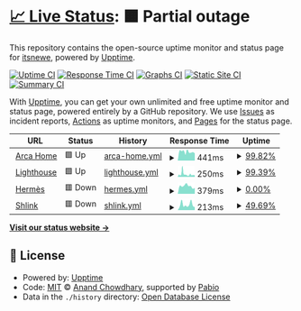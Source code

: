 # [📈 Live Status](https://status.arcafin.fr): <!--live status--> **🟧 Partial outage**

This repository contains the open-source uptime monitor and status page for [itsnewe](https://status.arcafin.fr), powered by [Upptime](https://github.com/upptime/upptime).

[![Uptime CI](https://github.com/itsnewe/arca-monitor/workflows/Uptime%20CI/badge.svg)](https://github.com/itsnewe/arca-monitor/actions?query=workflow%3A%22Uptime+CI%22)
[![Response Time CI](https://github.com/itsnewe/arca-monitor/workflows/Response%20Time%20CI/badge.svg)](https://github.com/itsnewe/arca-monitor/actions?query=workflow%3A%22Response+Time+CI%22)
[![Graphs CI](https://github.com/itsnewe/arca-monitor/workflows/Graphs%20CI/badge.svg)](https://github.com/itsnewe/arca-monitor/actions?query=workflow%3A%22Graphs+CI%22)
[![Static Site CI](https://github.com/itsnewe/arca-monitor/workflows/Static%20Site%20CI/badge.svg)](https://github.com/itsnewe/arca-monitor/actions?query=workflow%3A%22Static+Site+CI%22)
[![Summary CI](https://github.com/itsnewe/arca-monitor/workflows/Summary%20CI/badge.svg)](https://github.com/itsnewe/arca-monitor/actions?query=workflow%3A%22Summary+CI%22)

With [Upptime](https://upptime.js.org), you can get your own unlimited and free uptime monitor and status page, powered entirely by a GitHub repository. We use [Issues](https://github.com/itsnewe/arca-monitor/issues) as incident reports, [Actions](https://github.com/itsnewe/arca-monitor/actions) as uptime monitors, and [Pages](https://status.arcafin.fr) for the status page.

<!--start: status pages-->
<!-- This summary is generated by Upptime (https://github.com/upptime/upptime) -->
<!-- Do not edit this manually, your changes will be overwritten -->
<!-- prettier-ignore -->
| URL | Status | History | Response Time | Uptime |
| --- | ------ | ------- | ------------- | ------ |
| <img alt="" src="https://icons.duckduckgo.com/ip3/arcafin.fr.ico" height="13"> [Arca Home](https://arcafin.fr) | 🟩 Up | [arca-home.yml](https://github.com/ItsNewe/arca-monitor/commits/HEAD/history/arca-home.yml) | <details><summary><img alt="Response time graph" src="./graphs/arca-home/response-time-week.png" height="20"> 441ms</summary><br><a href="https://status.arcafin.fr/history/arca-home"><img alt="Response time 423" src="https://img.shields.io/endpoint?url=https%3A%2F%2Fraw.githubusercontent.com%2FItsNewe%2Farca-monitor%2FHEAD%2Fapi%2Farca-home%2Fresponse-time.json"></a><br><a href="https://status.arcafin.fr/history/arca-home"><img alt="24-hour response time 409" src="https://img.shields.io/endpoint?url=https%3A%2F%2Fraw.githubusercontent.com%2FItsNewe%2Farca-monitor%2FHEAD%2Fapi%2Farca-home%2Fresponse-time-day.json"></a><br><a href="https://status.arcafin.fr/history/arca-home"><img alt="7-day response time 441" src="https://img.shields.io/endpoint?url=https%3A%2F%2Fraw.githubusercontent.com%2FItsNewe%2Farca-monitor%2FHEAD%2Fapi%2Farca-home%2Fresponse-time-week.json"></a><br><a href="https://status.arcafin.fr/history/arca-home"><img alt="30-day response time 454" src="https://img.shields.io/endpoint?url=https%3A%2F%2Fraw.githubusercontent.com%2FItsNewe%2Farca-monitor%2FHEAD%2Fapi%2Farca-home%2Fresponse-time-month.json"></a><br><a href="https://status.arcafin.fr/history/arca-home"><img alt="1-year response time 423" src="https://img.shields.io/endpoint?url=https%3A%2F%2Fraw.githubusercontent.com%2FItsNewe%2Farca-monitor%2FHEAD%2Fapi%2Farca-home%2Fresponse-time-year.json"></a></details> | <details><summary><a href="https://status.arcafin.fr/history/arca-home">99.82%</a></summary><a href="https://status.arcafin.fr/history/arca-home"><img alt="All-time uptime 89.12%" src="https://img.shields.io/endpoint?url=https%3A%2F%2Fraw.githubusercontent.com%2FItsNewe%2Farca-monitor%2FHEAD%2Fapi%2Farca-home%2Fuptime.json"></a><br><a href="https://status.arcafin.fr/history/arca-home"><img alt="24-hour uptime 100.00%" src="https://img.shields.io/endpoint?url=https%3A%2F%2Fraw.githubusercontent.com%2FItsNewe%2Farca-monitor%2FHEAD%2Fapi%2Farca-home%2Fuptime-day.json"></a><br><a href="https://status.arcafin.fr/history/arca-home"><img alt="7-day uptime 99.82%" src="https://img.shields.io/endpoint?url=https%3A%2F%2Fraw.githubusercontent.com%2FItsNewe%2Farca-monitor%2FHEAD%2Fapi%2Farca-home%2Fuptime-week.json"></a><br><a href="https://status.arcafin.fr/history/arca-home"><img alt="30-day uptime 99.96%" src="https://img.shields.io/endpoint?url=https%3A%2F%2Fraw.githubusercontent.com%2FItsNewe%2Farca-monitor%2FHEAD%2Fapi%2Farca-home%2Fuptime-month.json"></a><br><a href="https://status.arcafin.fr/history/arca-home"><img alt="1-year uptime 89.12%" src="https://img.shields.io/endpoint?url=https%3A%2F%2Fraw.githubusercontent.com%2FItsNewe%2Farca-monitor%2FHEAD%2Fapi%2Farca-home%2Fuptime-year.json"></a></details>
| <img alt="" src="https://arcafin.fr/lighthouse/media/1dc7bbd1abdec0c569882d634701e5d2c4c57273253013728310546e.png" height="13"> [Lighthouse](https://arcafin.fr/lighthouse) | 🟩 Up | [lighthouse.yml](https://github.com/ItsNewe/arca-monitor/commits/HEAD/history/lighthouse.yml) | <details><summary><img alt="Response time graph" src="./graphs/lighthouse/response-time-week.png" height="20"> 250ms</summary><br><a href="https://status.arcafin.fr/history/lighthouse"><img alt="Response time 213" src="https://img.shields.io/endpoint?url=https%3A%2F%2Fraw.githubusercontent.com%2FItsNewe%2Farca-monitor%2FHEAD%2Fapi%2Flighthouse%2Fresponse-time.json"></a><br><a href="https://status.arcafin.fr/history/lighthouse"><img alt="24-hour response time 177" src="https://img.shields.io/endpoint?url=https%3A%2F%2Fraw.githubusercontent.com%2FItsNewe%2Farca-monitor%2FHEAD%2Fapi%2Flighthouse%2Fresponse-time-day.json"></a><br><a href="https://status.arcafin.fr/history/lighthouse"><img alt="7-day response time 250" src="https://img.shields.io/endpoint?url=https%3A%2F%2Fraw.githubusercontent.com%2FItsNewe%2Farca-monitor%2FHEAD%2Fapi%2Flighthouse%2Fresponse-time-week.json"></a><br><a href="https://status.arcafin.fr/history/lighthouse"><img alt="30-day response time 225" src="https://img.shields.io/endpoint?url=https%3A%2F%2Fraw.githubusercontent.com%2FItsNewe%2Farca-monitor%2FHEAD%2Fapi%2Flighthouse%2Fresponse-time-month.json"></a><br><a href="https://status.arcafin.fr/history/lighthouse"><img alt="1-year response time 213" src="https://img.shields.io/endpoint?url=https%3A%2F%2Fraw.githubusercontent.com%2FItsNewe%2Farca-monitor%2FHEAD%2Fapi%2Flighthouse%2Fresponse-time-year.json"></a></details> | <details><summary><a href="https://status.arcafin.fr/history/lighthouse">99.39%</a></summary><a href="https://status.arcafin.fr/history/lighthouse"><img alt="All-time uptime 84.67%" src="https://img.shields.io/endpoint?url=https%3A%2F%2Fraw.githubusercontent.com%2FItsNewe%2Farca-monitor%2FHEAD%2Fapi%2Flighthouse%2Fuptime.json"></a><br><a href="https://status.arcafin.fr/history/lighthouse"><img alt="24-hour uptime 100.00%" src="https://img.shields.io/endpoint?url=https%3A%2F%2Fraw.githubusercontent.com%2FItsNewe%2Farca-monitor%2FHEAD%2Fapi%2Flighthouse%2Fuptime-day.json"></a><br><a href="https://status.arcafin.fr/history/lighthouse"><img alt="7-day uptime 99.39%" src="https://img.shields.io/endpoint?url=https%3A%2F%2Fraw.githubusercontent.com%2FItsNewe%2Farca-monitor%2FHEAD%2Fapi%2Flighthouse%2Fuptime-week.json"></a><br><a href="https://status.arcafin.fr/history/lighthouse"><img alt="30-day uptime 99.07%" src="https://img.shields.io/endpoint?url=https%3A%2F%2Fraw.githubusercontent.com%2FItsNewe%2Farca-monitor%2FHEAD%2Fapi%2Flighthouse%2Fuptime-month.json"></a><br><a href="https://status.arcafin.fr/history/lighthouse"><img alt="1-year uptime 84.67%" src="https://img.shields.io/endpoint?url=https%3A%2F%2Fraw.githubusercontent.com%2FItsNewe%2Farca-monitor%2FHEAD%2Fapi%2Flighthouse%2Fuptime-year.json"></a></details>
| <img alt="" src="https://icons.duckduckgo.com/ip3/mx.arcafin.fr.ico" height="13"> [Hermès](https://mx.arcafin.fr) | 🟥 Down | [hermes.yml](https://github.com/ItsNewe/arca-monitor/commits/HEAD/history/hermes.yml) | <details><summary><img alt="Response time graph" src="./graphs/hermes/response-time-week.png" height="20"> 379ms</summary><br><a href="https://status.arcafin.fr/history/hermes"><img alt="Response time 487" src="https://img.shields.io/endpoint?url=https%3A%2F%2Fraw.githubusercontent.com%2FItsNewe%2Farca-monitor%2FHEAD%2Fapi%2Fhermes%2Fresponse-time.json"></a><br><a href="https://status.arcafin.fr/history/hermes"><img alt="24-hour response time 289" src="https://img.shields.io/endpoint?url=https%3A%2F%2Fraw.githubusercontent.com%2FItsNewe%2Farca-monitor%2FHEAD%2Fapi%2Fhermes%2Fresponse-time-day.json"></a><br><a href="https://status.arcafin.fr/history/hermes"><img alt="7-day response time 379" src="https://img.shields.io/endpoint?url=https%3A%2F%2Fraw.githubusercontent.com%2FItsNewe%2Farca-monitor%2FHEAD%2Fapi%2Fhermes%2Fresponse-time-week.json"></a><br><a href="https://status.arcafin.fr/history/hermes"><img alt="30-day response time 359" src="https://img.shields.io/endpoint?url=https%3A%2F%2Fraw.githubusercontent.com%2FItsNewe%2Farca-monitor%2FHEAD%2Fapi%2Fhermes%2Fresponse-time-month.json"></a><br><a href="https://status.arcafin.fr/history/hermes"><img alt="1-year response time 487" src="https://img.shields.io/endpoint?url=https%3A%2F%2Fraw.githubusercontent.com%2FItsNewe%2Farca-monitor%2FHEAD%2Fapi%2Fhermes%2Fresponse-time-year.json"></a></details> | <details><summary><a href="https://status.arcafin.fr/history/hermes">0.00%</a></summary><a href="https://status.arcafin.fr/history/hermes"><img alt="All-time uptime 44.58%" src="https://img.shields.io/endpoint?url=https%3A%2F%2Fraw.githubusercontent.com%2FItsNewe%2Farca-monitor%2FHEAD%2Fapi%2Fhermes%2Fuptime.json"></a><br><a href="https://status.arcafin.fr/history/hermes"><img alt="24-hour uptime 0.00%" src="https://img.shields.io/endpoint?url=https%3A%2F%2Fraw.githubusercontent.com%2FItsNewe%2Farca-monitor%2FHEAD%2Fapi%2Fhermes%2Fuptime-day.json"></a><br><a href="https://status.arcafin.fr/history/hermes"><img alt="7-day uptime 0.00%" src="https://img.shields.io/endpoint?url=https%3A%2F%2Fraw.githubusercontent.com%2FItsNewe%2Farca-monitor%2FHEAD%2Fapi%2Fhermes%2Fuptime-week.json"></a><br><a href="https://status.arcafin.fr/history/hermes"><img alt="30-day uptime 0.00%" src="https://img.shields.io/endpoint?url=https%3A%2F%2Fraw.githubusercontent.com%2FItsNewe%2Farca-monitor%2FHEAD%2Fapi%2Fhermes%2Fuptime-month.json"></a><br><a href="https://status.arcafin.fr/history/hermes"><img alt="1-year uptime 44.58%" src="https://img.shields.io/endpoint?url=https%3A%2F%2Fraw.githubusercontent.com%2FItsNewe%2Farca-monitor%2FHEAD%2Fapi%2Fhermes%2Fuptime-year.json"></a></details>
| <img alt="" src="https://icons.duckduckgo.com/ip3/s.arcafin.fr.ico" height="13"> [Shlink](https://s.arcafin.fr/rest/v3/health) | 🟥 Down | [shlink.yml](https://github.com/ItsNewe/arca-monitor/commits/HEAD/history/shlink.yml) | <details><summary><img alt="Response time graph" src="./graphs/shlink/response-time-week.png" height="20"> 213ms</summary><br><a href="https://status.arcafin.fr/history/shlink"><img alt="Response time 213" src="https://img.shields.io/endpoint?url=https%3A%2F%2Fraw.githubusercontent.com%2FItsNewe%2Farca-monitor%2FHEAD%2Fapi%2Fshlink%2Fresponse-time.json"></a><br><a href="https://status.arcafin.fr/history/shlink"><img alt="24-hour response time 240" src="https://img.shields.io/endpoint?url=https%3A%2F%2Fraw.githubusercontent.com%2FItsNewe%2Farca-monitor%2FHEAD%2Fapi%2Fshlink%2Fresponse-time-day.json"></a><br><a href="https://status.arcafin.fr/history/shlink"><img alt="7-day response time 213" src="https://img.shields.io/endpoint?url=https%3A%2F%2Fraw.githubusercontent.com%2FItsNewe%2Farca-monitor%2FHEAD%2Fapi%2Fshlink%2Fresponse-time-week.json"></a><br><a href="https://status.arcafin.fr/history/shlink"><img alt="30-day response time 213" src="https://img.shields.io/endpoint?url=https%3A%2F%2Fraw.githubusercontent.com%2FItsNewe%2Farca-monitor%2FHEAD%2Fapi%2Fshlink%2Fresponse-time-month.json"></a><br><a href="https://status.arcafin.fr/history/shlink"><img alt="1-year response time 213" src="https://img.shields.io/endpoint?url=https%3A%2F%2Fraw.githubusercontent.com%2FItsNewe%2Farca-monitor%2FHEAD%2Fapi%2Fshlink%2Fresponse-time-year.json"></a></details> | <details><summary><a href="https://status.arcafin.fr/history/shlink">49.69%</a></summary><a href="https://status.arcafin.fr/history/shlink"><img alt="All-time uptime 49.69%" src="https://img.shields.io/endpoint?url=https%3A%2F%2Fraw.githubusercontent.com%2FItsNewe%2Farca-monitor%2FHEAD%2Fapi%2Fshlink%2Fuptime.json"></a><br><a href="https://status.arcafin.fr/history/shlink"><img alt="24-hour uptime 56.76%" src="https://img.shields.io/endpoint?url=https%3A%2F%2Fraw.githubusercontent.com%2FItsNewe%2Farca-monitor%2FHEAD%2Fapi%2Fshlink%2Fuptime-day.json"></a><br><a href="https://status.arcafin.fr/history/shlink"><img alt="7-day uptime 49.69%" src="https://img.shields.io/endpoint?url=https%3A%2F%2Fraw.githubusercontent.com%2FItsNewe%2Farca-monitor%2FHEAD%2Fapi%2Fshlink%2Fuptime-week.json"></a><br><a href="https://status.arcafin.fr/history/shlink"><img alt="30-day uptime 49.69%" src="https://img.shields.io/endpoint?url=https%3A%2F%2Fraw.githubusercontent.com%2FItsNewe%2Farca-monitor%2FHEAD%2Fapi%2Fshlink%2Fuptime-month.json"></a><br><a href="https://status.arcafin.fr/history/shlink"><img alt="1-year uptime 49.69%" src="https://img.shields.io/endpoint?url=https%3A%2F%2Fraw.githubusercontent.com%2FItsNewe%2Farca-monitor%2FHEAD%2Fapi%2Fshlink%2Fuptime-year.json"></a></details>

<!--end: status pages-->

[**Visit our status website →**](https://status.arcafin.fr)

## 📄 License

- Powered by: [Upptime](https://github.com/upptime/upptime)
- Code: [MIT](./LICENSE) © [Anand Chowdhary](https://anandchowdhary.com), supported by [Pabio](https://pabio.com)
- Data in the `./history` directory: [Open Database License](https://opendatacommons.org/licenses/odbl/1-0/)
